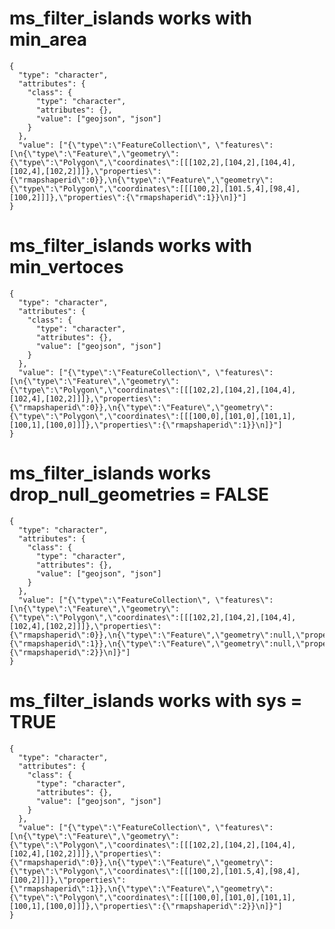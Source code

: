 # ms_filter_islands works with min_area

    {
      "type": "character",
      "attributes": {
        "class": {
          "type": "character",
          "attributes": {},
          "value": ["geojson", "json"]
        }
      },
      "value": ["{\"type\":\"FeatureCollection\", \"features\": [\n{\"type\":\"Feature\",\"geometry\":{\"type\":\"Polygon\",\"coordinates\":[[[102,2],[104,2],[104,4],[102,4],[102,2]]]},\"properties\":{\"rmapshaperid\":0}},\n{\"type\":\"Feature\",\"geometry\":{\"type\":\"Polygon\",\"coordinates\":[[[100,2],[101.5,4],[98,4],[100,2]]]},\"properties\":{\"rmapshaperid\":1}}\n]}"]
    }

# ms_filter_islands works with min_vertoces

    {
      "type": "character",
      "attributes": {
        "class": {
          "type": "character",
          "attributes": {},
          "value": ["geojson", "json"]
        }
      },
      "value": ["{\"type\":\"FeatureCollection\", \"features\": [\n{\"type\":\"Feature\",\"geometry\":{\"type\":\"Polygon\",\"coordinates\":[[[102,2],[104,2],[104,4],[102,4],[102,2]]]},\"properties\":{\"rmapshaperid\":0}},\n{\"type\":\"Feature\",\"geometry\":{\"type\":\"Polygon\",\"coordinates\":[[[100,0],[101,0],[101,1],[100,1],[100,0]]]},\"properties\":{\"rmapshaperid\":1}}\n]}"]
    }

# ms_filter_islands works drop_null_geometries = FALSE

    {
      "type": "character",
      "attributes": {
        "class": {
          "type": "character",
          "attributes": {},
          "value": ["geojson", "json"]
        }
      },
      "value": ["{\"type\":\"FeatureCollection\", \"features\": [\n{\"type\":\"Feature\",\"geometry\":{\"type\":\"Polygon\",\"coordinates\":[[[102,2],[104,2],[104,4],[102,4],[102,2]]]},\"properties\":{\"rmapshaperid\":0}},\n{\"type\":\"Feature\",\"geometry\":null,\"properties\":{\"rmapshaperid\":1}},\n{\"type\":\"Feature\",\"geometry\":null,\"properties\":{\"rmapshaperid\":2}}\n]}"]
    }

# ms_filter_islands works with sys = TRUE

    {
      "type": "character",
      "attributes": {
        "class": {
          "type": "character",
          "attributes": {},
          "value": ["geojson", "json"]
        }
      },
      "value": ["{\"type\":\"FeatureCollection\", \"features\": [\n{\"type\":\"Feature\",\"geometry\":{\"type\":\"Polygon\",\"coordinates\":[[[102,2],[104,2],[104,4],[102,4],[102,2]]]},\"properties\":{\"rmapshaperid\":0}},\n{\"type\":\"Feature\",\"geometry\":{\"type\":\"Polygon\",\"coordinates\":[[[100,2],[101.5,4],[98,4],[100,2]]]},\"properties\":{\"rmapshaperid\":1}},\n{\"type\":\"Feature\",\"geometry\":{\"type\":\"Polygon\",\"coordinates\":[[[100,0],[101,0],[101,1],[100,1],[100,0]]]},\"properties\":{\"rmapshaperid\":2}}\n]}"]
    }

